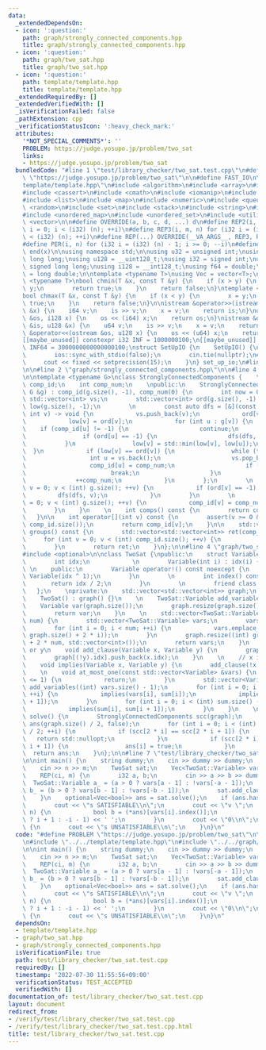 ```yaml
---
data:
  _extendedDependsOn:
  - icon: ':question:'
    path: graph/strongly_connected_components.hpp
    title: graph/strongly_connected_components.hpp
  - icon: ':question:'
    path: graph/two_sat.hpp
    title: graph/two_sat.hpp
  - icon: ':question:'
    path: template/template.hpp
    title: template/template.hpp
  _extendedRequiredBy: []
  _extendedVerifiedWith: []
  _isVerificationFailed: false
  _pathExtension: cpp
  _verificationStatusIcon: ':heavy_check_mark:'
  attributes:
    '*NOT_SPECIAL_COMMENTS*': ''
    PROBLEM: https://judge.yosupo.jp/problem/two_sat
    links:
    - https://judge.yosupo.jp/problem/two_sat
  bundledCode: "#line 1 \"test/library_checker/two_sat.test.cpp\"\n#define PROBLEM\
    \ \"https://judge.yosupo.jp/problem/two_sat\"\n\n#define FAST_IO\n\n#line 1 \"\
    template/template.hpp\"\n#include <algorithm>\n#include <array>\n#include <bitset>\n\
    #include <cassert>\n#include <cmath>\n#include <iomanip>\n#include <iostream>\n\
    #include <list>\n#include <map>\n#include <numeric>\n#include <queue>\n#include\
    \ <random>\n#include <set>\n#include <stack>\n#include <string>\n#include <tuple>\n\
    #include <unordered_map>\n#include <unordered_set>\n#include <utility>\n#include\
    \ <vector>\n\n#define OVERRIDE(a, b, c, d, ...) d\n#define REP2(i, n) for (i32\
    \ i = 0; i < (i32) (n); ++i)\n#define REP3(i, m, n) for (i32 i = (i32) (m); i\
    \ < (i32) (n); ++i)\n#define REP(...) OVERRIDE(__VA_ARGS__, REP3, REP2)(__VA_ARGS__)\n\
    #define PER(i, n) for (i32 i = (i32) (n) - 1; i >= 0; --i)\n#define ALL(x) begin(x),\
    \ end(x)\n\nusing namespace std;\n\nusing u32 = unsigned int;\nusing u64 = unsigned\
    \ long long;\nusing u128 = __uint128_t;\nusing i32 = signed int;\nusing i64 =\
    \ signed long long;\nusing i128 = __int128_t;\nusing f64 = double;\nusing f80\
    \ = long double;\n\ntemplate <typename T>\nusing Vec = vector<T>;\n\ntemplate\
    \ <typename T>\nbool chmin(T &x, const T &y) {\n    if (x > y) {\n        x =\
    \ y;\n        return true;\n    }\n    return false;\n}\ntemplate <typename T>\n\
    bool chmax(T &x, const T &y) {\n    if (x < y) {\n        x = y;\n        return\
    \ true;\n    }\n    return false;\n}\n\nistream &operator>>(istream &is, i128\
    \ &x) {\n    i64 v;\n    is >> v;\n    x = v;\n    return is;\n}\nostream &operator<<(ostream\
    \ &os, i128 x) {\n    os << (i64) x;\n    return os;\n}\nistream &operator>>(istream\
    \ &is, u128 &x) {\n    u64 v;\n    is >> v;\n    x = v;\n    return is;\n}\nostream\
    \ &operator<<(ostream &os, u128 x) {\n    os << (u64) x;\n    return os;\n}\n\n\
    [[maybe_unused]] constexpr i32 INF = 1000000100;\n[[maybe_unused]] constexpr i64\
    \ INF64 = 3000000000000000100;\nstruct SetUpIO {\n    SetUpIO() {\n#ifdef FAST_IO\n\
    \        ios::sync_with_stdio(false);\n        cin.tie(nullptr);\n#endif\n   \
    \     cout << fixed << setprecision(15);\n    }\n} set_up_io;\n#line 2 \"graph/two_sat.hpp\"\
    \n\n#line 2 \"graph/strongly_connected_components.hpp\"\n\n#line 4 \"graph/strongly_connected_components.hpp\"\
    \n\ntemplate <typename G>\nclass StronglyConnectedComponents {    \n    std::vector<int>\
    \ comp_id;\n    int comp_num;\n    \npublic:\n    StronglyConnectedComponents(const\
    \ G &g) : comp_id(g.size(), -1), comp_num(0) {\n        int now = 0;\n       \
    \ std::vector<int> vs;\n        std::vector<int> ord(g.size(), -1);\n        std::vector<int>\
    \ low(g.size(), -1);\n        \n        const auto dfs = [&](const auto &dfs,\
    \ int v) -> void {\n            vs.push_back(v);\n            ord[v] = now++;\n\
    \            low[v] = ord[v];\n            for (int u : g[v]) {\n            \
    \    if (comp_id[u] != -1) {\n                    continue;\n                }\n\
    \                if (ord[u] == -1) {\n                    dfs(dfs, u);\n     \
    \           }\n                low[v] = std::min(low[v], low[u]);\n          \
    \  }\n            if (low[v] == ord[v]) {\n                while (true) {\n  \
    \                  int u = vs.back();\n                    vs.pop_back();\n  \
    \                  comp_id[u] = comp_num;\n                    if (u == v) {\n\
    \                        break;\n                    }\n                }\n  \
    \              ++comp_num;\n            }\n        };\n        \n        for (int\
    \ v = 0; v < (int) g.size(); ++v) {\n            if (ord[v] == -1) {\n       \
    \         dfs(dfs, v);\n            }\n        }\n        \n        for (int v\
    \ = 0; v < (int) g.size(); ++v) {\n            comp_id[v] = comp_num - 1 - comp_id[v];\n\
    \        }\n    }\n    \n    int comps() const {\n        return comp_num;\n \
    \   }\n\n    int operator[](int v) const {\n        assert(v >= 0 && v < (int)\
    \ comp_id.size());\n        return comp_id[v];\n    }\n\n    std::vector<std::vector<int>>\
    \ groups() const {\n        std::vector<std::vector<int>> ret(comp_num);\n   \
    \     for (int v = 0; v < (int) comp_id.size(); ++v) {\n            ret[comp_id[v]].push_back(v);\n\
    \        }\n        return ret;\n    }\n};\n\n#line 4 \"graph/two_sat.hpp\"\n\n\
    #include <optional>\n\nclass TwoSat {\npublic:\n    struct Variable {\n    private:\n\
    \        int idx;\n            \n        Variable(int i) : idx(i) {}\n       \
    \ \n    public:\n        Variable operator!() const noexcept {\n            return\
    \ Variable(idx ^ 1);\n        }\n        \n        int index() const {\n     \
    \       return idx / 2;\n        }\n        \n        friend class TwoSat;\n \
    \   };\n    \nprivate:\n    std::vector<std::vector<int>> graph;\n    \npublic:\n\
    \    TwoSat() : graph() {}\n    \n    TwoSat::Variable add_variable() {\n    \
    \    Variable var(graph.size());\n        graph.resize(graph.size() + 2, std::vector<int>());\n\
    \        return var;\n    }\n    \n    std::vector<TwoSat::Variable> add_variables(int\
    \ num) {\n        std::vector<TwoSat::Variable> vars;\n        vars.reserve(num);\n\
    \        for (int i = 0; i < num; ++i) {\n            vars.emplace_back(Variable((int)\
    \ graph.size() + 2 * i));\n        }\n        graph.resize((int) graph.size()\
    \ + 2 * num, std::vector<int>());\n        return vars;\n    }\n    \n    // x\
    \ or y\n    void add_clause(Variable x, Variable y) {\n        graph[(!x).idx].push_back(y.idx);\n\
    \        graph[(!y).idx].push_back(x.idx);\n    }\n    \n    // x implies y\n\
    \    void implies(Variable x, Variable y) {\n        add_clause(!x, y);\n    }\n\
    \    \n    void at_most_one(const std::vector<Variable> &vars) {\n        if (vars.size()\
    \ <= 1) {\n            return;\n        }\n        std::vector<Variable> sum =\
    \ add_variables((int) vars.size() - 1);\n        for (int i = 0; i < (int) sum.size();\
    \ ++i) {\n            implies(vars[i], sum[i]);\n            implies(sum[i], !vars[i\
    \ + 1]);\n        }\n        for (int i = 0; i < (int) sum.size() - 1; ++i) {\n\
    \            implies(sum[i], sum[i + 1]);\n        }\n    }\n    \n    std::optional<std::vector<bool>>\
    \ solve() {\n        StronglyConnectedComponents scc(graph);\n        std::vector<bool>\
    \ ans(graph.size() / 2, false);\n        for (int i = 0; i < (int) graph.size()\
    \ / 2; ++i) {\n            if (scc[2 * i] == scc[2 * i + 1]) {\n             \
    \   return std::nullopt;\n            }\n            if (scc[2 * i] > scc[2 *\
    \ i + 1]) {\n                ans[i] = true;\n            }\n        }\n      \
    \  return ans;\n    }\n};\n\n#line 7 \"test/library_checker/two_sat.test.cpp\"\
    \n\nint main() {\n    string dummy;\n    cin >> dummy >> dummy;\n    i32 n, m;\n\
    \    cin >> n >> m;\n    TwoSat sat;\n    Vec<TwoSat::Variable> vars = sat.add_variables(n);\n\
    \    REP(ci, m) {\n        i32 a, b;\n        cin >> a >> b >> dummy;\n      \
    \  TwoSat::Variable a_ = (a > 0 ? vars[a - 1] : !vars[-a - 1]);\n        TwoSat::Variable\
    \ b_ = (b > 0 ? vars[b - 1] : !vars[-b - 1]);\n        sat.add_clause(a_, b_);\n\
    \    }\n    optional<Vec<bool>> ans = sat.solve();\n    if (ans.has_value()) {\n\
    \        cout << \"s SATISFIABLE\\n\";\n        cout << \"v \";\n        REP(i,\
    \ n) {\n            bool b = (*ans)[vars[i].index()];\n            cout << (b\
    \ ? i + 1 : -i - 1) << ' ';\n        }\n        cout << \"0\\n\";\n    } else\
    \ {\n        cout << \"s UNSATISFIABLE\\n\";\n    }\n}\n"
  code: "#define PROBLEM \"https://judge.yosupo.jp/problem/two_sat\"\n\n#define FAST_IO\n\
    \n#include \"../../template/template.hpp\"\n#include \"../../graph/two_sat.hpp\"\
    \n\nint main() {\n    string dummy;\n    cin >> dummy >> dummy;\n    i32 n, m;\n\
    \    cin >> n >> m;\n    TwoSat sat;\n    Vec<TwoSat::Variable> vars = sat.add_variables(n);\n\
    \    REP(ci, m) {\n        i32 a, b;\n        cin >> a >> b >> dummy;\n      \
    \  TwoSat::Variable a_ = (a > 0 ? vars[a - 1] : !vars[-a - 1]);\n        TwoSat::Variable\
    \ b_ = (b > 0 ? vars[b - 1] : !vars[-b - 1]);\n        sat.add_clause(a_, b_);\n\
    \    }\n    optional<Vec<bool>> ans = sat.solve();\n    if (ans.has_value()) {\n\
    \        cout << \"s SATISFIABLE\\n\";\n        cout << \"v \";\n        REP(i,\
    \ n) {\n            bool b = (*ans)[vars[i].index()];\n            cout << (b\
    \ ? i + 1 : -i - 1) << ' ';\n        }\n        cout << \"0\\n\";\n    } else\
    \ {\n        cout << \"s UNSATISFIABLE\\n\";\n    }\n}\n"
  dependsOn:
  - template/template.hpp
  - graph/two_sat.hpp
  - graph/strongly_connected_components.hpp
  isVerificationFile: true
  path: test/library_checker/two_sat.test.cpp
  requiredBy: []
  timestamp: '2022-07-30 11:55:56+09:00'
  verificationStatus: TEST_ACCEPTED
  verifiedWith: []
documentation_of: test/library_checker/two_sat.test.cpp
layout: document
redirect_from:
- /verify/test/library_checker/two_sat.test.cpp
- /verify/test/library_checker/two_sat.test.cpp.html
title: test/library_checker/two_sat.test.cpp
---
```

